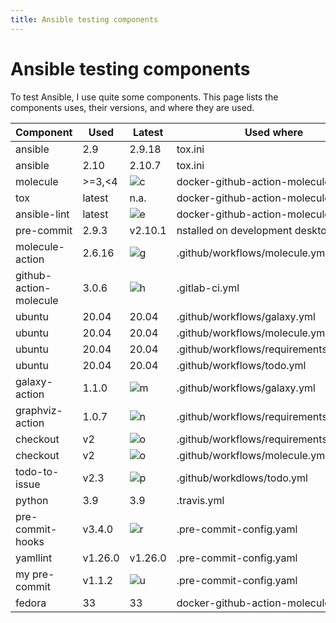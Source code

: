 ```yaml
---
title: Ansible testing components
---
```


# Ansible testing components

To test Ansible, I use quite some components. This page lists the components uses, their versions, and where they are used.

|Component             |Used   |Latest |Used where                            |
|----------------------|-------|-------|--------------------------------------|
|ansible               |2.9    |2.9.18 |tox.ini                               |
|ansible               |2.10   |2.10.7 |tox.ini                               |
|molecule              |>=3,<4 |![c][c]|docker-github-action-molecule         |
|tox                   |latest |n.a.   |docker-github-action-molecule         |
|ansible-lint          |latest |![e][e]|docker-github-action-molecule         |
|pre-commit            |2.9.3  |v2.10.1|nstalled on development desktop.      |
|molecule-action       |2.6.16 |![g][g]|.github/workflows/molecule.yml        |
|github-action-molecule|3.0.6  |![h][h]|.gitlab-ci.yml                        |
|ubuntu                |20.04  |20.04  |.github/workflows/galaxy.yml          |
|ubuntu                |20.04  |20.04  |.github/workflows/molecule.yml        |
|ubuntu                |20.04  |20.04  |.github/workflows/requirements2png.yml|
|ubuntu                |20.04  |20.04  |.github/workflows/todo.yml            |
|galaxy-action         |1.1.0  |![m][m]|.github/workflows/galaxy.yml          |
|graphviz-action       |1.0.7  |![n][n]|.github/workflows/requirements2png.yml|
|checkout              |v2     |![o][o]|.github/workflows/requirements2png.yml|
|checkout              |v2     |![o][o]|.github/workflows/molecule.yml        |
|todo-to-issue         |v2.3   |![p][p]|.github/workdlows/todo.yml            |
|python                |3.9    |3.9    |.travis.yml                           |
|pre-commit-hooks      |v3.4.0 |![r][r]|.pre-commit-config.yaml               |
|yamllint              |v1.26.0|v1.26.0|.pre-commit-config.yaml               |
|my pre-commit         |v1.1.2 |![u][u]|.pre-commit-config.yaml               |
|fedora                |33     |33     |docker-github-action-molecule         |

[c]: https://img.shields.io/pypi/v/molecule
[e]: https://img.shields.io/github/v/release/ansible-community/ansible-lint
[g]: https://img.shields.io/github/v/release/robertdebock/molecule-action
[h]: https://img.shields.io/github/v/release/robertdebock/docker-github-action-molecule
[m]: https://img.shields.io/github/v/release/robertdebock/galaxy-action
[n]: https://img.shields.io/github/v/release/robertdebock/graphviz-action
[o]: https://img.shields.io/github/v/release/actions/checkout
[p]: https://img.shields.io/github/v/release/alstr/todo-to-issue-action
[r]: https://img.shields.io/github/v/release/pre-commit/pre-commit-hooks
[u]: https://img.shields.io/github/v/release/robertdebock/pre-commit
